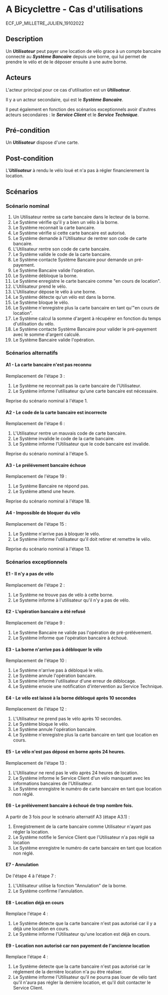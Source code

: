 A Bicyclettre - Cas d'utilisations
======

ECF_UP_MILLETRE_JULIEN_19102022

## Description

Un ***Utilisateur*** peut payer une location de vélo grace à un compte bancaire connecté au ***Système Bancaire*** depuis une borne, qui lui permet de prendre le vélo et de le déposer ensuite à une autre borne.

## Acteurs

L'acteur principal pour ce cas d'utilisation est un ***Utilisateur***.

Il y a un acteur secondaire, qui est le ***Système Bancaire***.

Il peut également en fonction des scénarios exceptionnels avoir d'autres acteurs secondaires : le ***Service Client*** et le ***Service Technique***.

## Pré-condition
Un ***Utilisateur*** dispose d'une carte.

## Post-condition
L'***Utilisateur*** à rendu le vélo loué et n'a pas à régler financierement la location. 

## Scénarios

### Scénario nominal

1. Un Utilisateur rentre sa carte bancaire dans le lecteur de la borne.
1. Le Système vérifie qu'il y a bien un vélo à la borne.
1. Le Système reconnait la carte bancaire.
1. Le Système vérifie si cette carte bancaire est autorisé.
1. Le Système demande à l'Utilisateur de rentrer son code de carte bancaire.
1. L'Utilisateur rentre son code de carte bancaire.
1. Le Système valide le code de la carte bancaire.
1. Le Système contacte Système Bancaire pour demande un pré-payement.
1. Le Système Bancaire valide l'opération.
1. Le Système débloque la borne.
1. Le Système enregistre le carte bancaire comme "en cours de location".
1. L'Utilisateur prend le vélo.
1. L'Utilisateur dépose le vélo à une borne.
1. Le Système détecte qu'un vélo est dans la borne.
1. Le Système bloque le vélo.
1. Le Système n'enregistre plus la carte bancaire en tant qu'"en cours de location".
1. Le Système calcul la somme d'argent à récupérer en fonction du temps d'utilisation du vélo.
1. Le Système contacte Système Bancaire pour valider le pré-payement avec le somme d'argent calculé.
1. Le Système Bancaire valide l'opération.

### Scénarios alternatifs

#### A1 - La carte bancaire n'est pas reconnu
Remplacement de l'étape 3 :

1. Le Système ne reconnait pas la carte bancaire de l'Utilisateur.
1. Le Système informe l'utilisateur qu'une carte bancaire est nécessaire.

Reprise du scénario nominal à l'étape 1.

#### A2 - Le code de la carte bancaire est incorrecte
Remplacement de l'étape 6 :

1. L'Utilisateur rentre un mauvais code de carte bancaire.
1. Le Système invalide le code de la carte bancaire.
1. Le Système informe l'Utilisateur que le code bancaire est invalide.

Reprise du scénario nominal à l'étape 5.

#### A3 - Le prélévement bancaire échoue
Remplacement de l'étape 19 :

1. Le Système Bancaire ne répond pas.
1. Le Système attend une heure.

Reprise du scénario nominal à l'étape 18.

#### A4 - Impossible de bloquer du vélo
Remplacement de l'étape 15 :

1. Le Système n'arrive pas à bloquer le vélo.
1. Le Système informe l'utilisateur qu'il doit retirer et remettre le vélo.

Reprise du scénario nominal à l'étape 13.

### Scénarios exceptionnels

#### E1 - Il n'y a pas de vélo
Remplacement de l'étape 2 :

1. Le Système ne trouve pas de vélo à cette borne.
1. Le Systeme informe à l'utilisateur qu'il n'y a pas de vélo.

#### E2 - L'opération bancaire a été refusé
Remplacement de l'étape 9 :

1. Le Système Bancaire ne valide pas l'opération de pré-prélévement.
1. Le Système informe que l'opération bancaire à échoué.

#### E3 - La borne n'arrive pas à débloquer le vélo
Remplacement de l'étape 10 :

1. Le Système n'arrive pas à débloqué le vélo.
1. Le Système annule l'opération bancaire.
1. Le Système informe l'utilisateur d'une erreur de déblocage.
1. Le Système envoie une notification d'intervention au Service Technique. 

#### E4 - Le vélo est laissé à la borne débloqué après 10 secondes
Remplacement de l'étape 12 :

1. L'Utilisateur ne prend pas le vélo après 10 secondes.
1. Le Système bloque le vélo.
1. Le Système annule l'opération bancaire.
1. Le Système n'enregistre plus la carte bancaire en tant que location en cours. 

#### E5 - Le vélo n'est pas déposé en borne après 24 heures.
Remplacement de l'étape 13 :

1. L'Utilisateur ne rend pas le vélo après 24 heures de location.
1. Le Système informe le Service Client d'un vélo manquant avec les informations bancaires de l'Utilisateur.
1. Le Système enregistre le numéro de carte bancaire en tant que location non réglé.

#### E6 - Le prélévement bancaire à échoué de trop nombre fois.
A partir de 3 fois pour le scénario alternatif A3 (étape A3.1) :

1. Enregistrement de la carte bancaire comme Utilisateur n'ayant pas régler la location.
1. Le Système notifie le Service Client que l'Utilisateur n'a pas réglé sa location
1. Le Système enregistre le numéro de carte bancaire en tant que location non réglé.


#### E7 - Annulation
De l'étape 4 à l'étape 7 :

1. L'Utilisateur utilise la fonction "Annulation" de la borne.
1. Le Système confirme l'annulation.

#### E8 - Location déjà en cours 
Remplace l'étape 4 :

1. Le Système detecte que la carte bancaire n'est pas autorisé car il y a déjà une location en cours.
1. Le Système informe l'Utilisateur qu'une location est déjà en cours.

#### E9 - Location non autorisé car non payement de l'ancienne location
Remplace l'étape 4 :

1. Le Système detecte que la carte bancaire n'est pas autorisé car le réglement de la dernière location n'a pu être réaliser.
1. Le Système informe l'Utilisateur qu'il ne pourra pas louer de vélo tant qu'il n'aura pas régler la dernière location, et qu'il doit contacter le Service Client.
